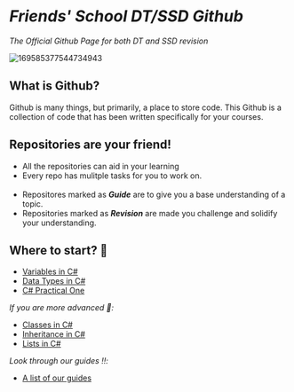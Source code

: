 # **_Friends' School DT/SSD Github_**

_The Official Github Page for both DT and SSD revision_

![169585377544734943](https://github.com/fslcoding/.github/assets/62078259/cbc57a70-09ee-4346-b904-6ec5c4e515a4)



## What is Github?

Github is many things, but primarily, a place to store code.
This Github is a collection of code that has been written specifically for your courses.

## Repositories are your friend! 

+ All the repositories can aid in your learning
+ Every repo has mulitple tasks for you to work on. <br><br>
+ Repositores marked as **_Guide_** are to give you a base understanding of a topic.
+ Repositories marked as **_Revision_** are made you challenge and solidify your understanding.

## Where to start? 🌠

+ [Variables in C#](https://github.com/fslcoding/Variables)
+ [Data Types in C#](https://github.com/fslcoding/Data-Types)
+ [C# Practical One](https://github.com/fslcoding/Practical-1)


_If you are more advanced 🥇:_

+ [Classes in C#](https://github.com/fslcoding/Classes)
+ [Inheritance in C#](https://github.com/fslcoding/Inheritance)
+ [Lists in C#](https://github.com/fslcoding/Lists)

_Look through our guides ‼️:_

+ [A list of our guides](https://github.com/orgs/fslcoding/repositories?q=guide&type=all&language=&sort=)
